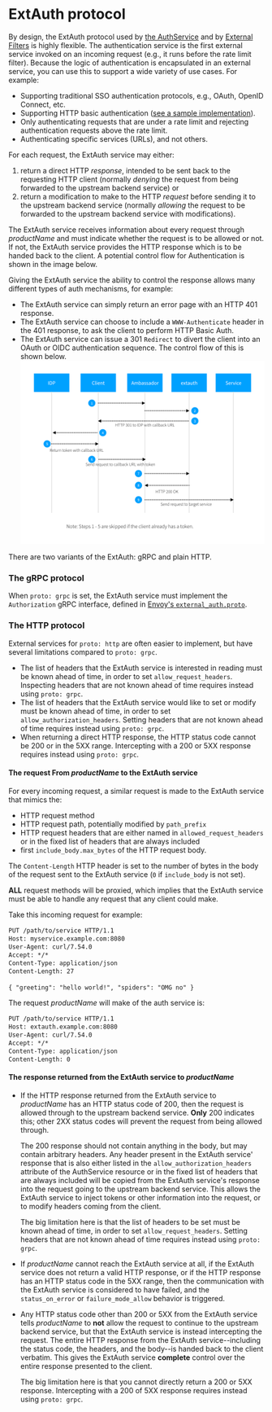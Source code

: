 # ExtAuth protocol

By design, the ExtAuth protocol used by [the AuthService](../auth-service) and by [External Filters](/docs/edge-stack/latest/topics/using/filters/external) is highly flexible. The authentication service is the first external service invoked on an incoming request (e.g., it runs before the rate limit filter). Because the logic of authentication is encapsulated in an external service, you can use this to support a wide variety of use cases. For example:

* Supporting traditional SSO authentication protocols, e.g., OAuth, OpenID Connect, etc.
* Supporting HTTP basic authentication ([see a sample implementation](https://github.com/datawire/ambassador-auth-httpbasic)).
* Only authenticating requests that are under a rate limit and rejecting authentication requests above the rate limit.
* Authenticating specific services (URLs), and not others.

For each request, the ExtAuth service may either:
 1. return a direct HTTP *response*, intended to be sent back to the requesting HTTP client (normally *denying* the request from being forwarded to the upstream backend service) or
 2. return a modification to make to the HTTP *request* before sending it to the upstream backend service (normally *allowing* the request to be forwarded to the upstream backend service with modifications).

The ExtAuth service receives information about every request through $productName$ and must indicate whether the request is to be allowed or not.  If not, the ExtAuth service provides the HTTP response which is to be handed back to the client.  A potential control flow for Authentication is shown in the image below.

Giving the ExtAuth service the ability to control the response allows many different types of auth mechanisms, for example:

- The ExtAuth service can simply return an error page with an HTTP 401 response.
- The ExtAuth service can choose to include a `WWW-Authenticate` header in the 401 response, to ask the client to perform HTTP Basic Auth.
- The ExtAuth service can issue a 301 `Redirect` to divert the client into an OAuth or OIDC authentication sequence.  The control flow of this is shown below.  ![Authentication flow](../../../images/auth-flow.png)

There are two variants of the ExtAuth: gRPC and plain HTTP.

### The gRPC protocol

When `proto: grpc` is set, the ExtAuth service must implement the `Authorization` gRPC interface, defined in [Envoy's `external_auth.proto`](https://github.com/emissary-ingress/emissary/blob/master/api/envoy/service/auth/v2/external_auth.proto).

### The HTTP protocol

External services for `proto: http` are often easier to implement, but have several limitations compared to `proto: grpc`.
 - The list of headers that the ExtAuth service is interested in reading must be known ahead of time, in order to set `allow_request_headers`.  Inspecting headers that are not known ahead of time requires instead using `proto: grpc`.
 - The list of headers that the ExtAuth service would like to set or modify must be known ahead of time, in order to set `allow_authorization_headers`.  Setting headers that are not known ahead of time requires instead using `proto: grpc`.
 - When returning a direct HTTP response, the HTTP status code cannot be 200 or in the 5XX range.  Intercepting with a 200 or 5XX response requires instead using `proto: grpc`.

#### The request From $productName$ to the ExtAuth service

For every incoming request, a similar request is made to the ExtAuth service that mimics the:
 - HTTP request method
 - HTTP request path, potentially modified by `path_prefix`
 - HTTP request headers that are either named in `allowed_request_headers` or in the fixed list of headers that are always included
 - first `include_body.max_bytes` of the HTTP request body.

The `Content-Length` HTTP header is set to the number of bytes in the body of the request sent to the ExtAuth service (`0` if `include_body` is not set).

**ALL** request methods will be proxied, which implies that the ExtAuth service must be able to handle any request that any client could make.

Take this incoming request for example:

```
PUT /path/to/service HTTP/1.1
Host: myservice.example.com:8080
User-Agent: curl/7.54.0
Accept: */*
Content-Type: application/json
Content-Length: 27

{ "greeting": "hello world!", "spiders": "OMG no" }
```

The request $productName$ will make of the auth service is:

```
PUT /path/to/service HTTP/1.1
Host: extauth.example.com:8080
User-Agent: curl/7.54.0
Accept: */*
Content-Type: application/json
Content-Length: 0
```

#### The response returned from the ExtAuth service to $productName$

 - If the HTTP response returned from the ExtAuth service to $productName$ has an HTTP status code of 200, then the request is allowed through to the upstream backend service.  **Only** 200 indicates this; other 2XX status codes will prevent the request from being allowed through.

   The 200 response should not contain anything in the body, but may contain arbitrary headers.  Any header present in the ExtAuth service' response that is also either listed in the `allow_authorization_headers` attribute of the AuthService resource or in the fixed list of headers that are always included will be copied from the ExtAuth service's response into the request going to the upstream backend service.  This allows the ExtAuth service to inject tokens or other information into the request, or to modify headers coming from the client.

   The big limitation here is that the list of headers to be set must be known ahead of time, in order to set `allow_request_headers`.  Setting headers that are not known ahead of time requires instead using `proto: grpc`.

 - If $productName$ cannot reach the ExtAuth service at all, if the ExtAuth service does not return a valid HTTP response, or if the HTTP response has an HTTP status code in the 5XX range, then the communication with the ExtAuth service is considered to have failed, and the `status_on_error` or `failure_mode_allow` behavior is triggered.

 - Any HTTP status code other than 200 or 5XX from the ExtAuth service tells $productName$ to **not** allow the request to continue to the upstream backend service, but that the ExtAuth service is instead intercepting the request.  The entire HTTP response from the ExtAuth service--including the status code, the headers, and the body--is handed back to the client verbatim. This gives the ExtAuth service **complete** control over the entire response presented to the client.

   The big limitation here is that you cannot directly return a 200 or 5XX response.  Intercepting with a 200 of 5XX response requires instead using `proto: grpc`.
